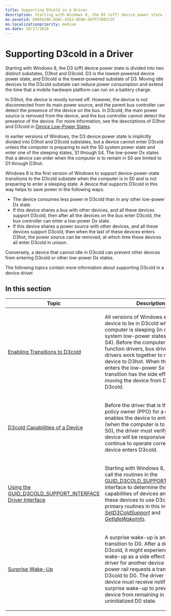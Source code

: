 ```yaml
---
title: Supporting D3cold in a Driver
description: Starting with Windows 8, the D3 (off) device power state is divided into two distinct substates, D3hot and D3cold.
ms.assetid: D085820E-EDAC-4353-8500-207F77D9CC1F
ms.localizationpriority: medium
ms.date: 10/17/2018
---
```


# Supporting D3cold in a Driver


Starting with Windows 8, the D3 (off) device power state is divided into two distinct substates, D3hot and D3cold. D3 is the lowest-powered device power state, and D3cold is the lowest-powered substate of D3. Moving idle devices to the D3cold substate can reduce power consumption and extend the time that a mobile hardware platform can run on a battery charge.

In D3hot, the device is mostly turned off. However, the device is not disconnected from its main power source, and the parent bus controller can detect the presence of the device on the bus. In D3cold, the main power source is removed from the device, and the bus controller cannot detect the presence of the device. For more information, see the descriptions of D3hot and D3cold in [Device Low-Power States](device-sleeping-states.md).

In earlier versions of Windows, the D3 device power state is implicitly divided into D3hot and D3cold substates, but a device cannot enter D3cold unless the computer is preparing to exit the S0 system power state and enter one of the sleeping states, S1 through S4. The low-power Dx states that a device can enter when the computer is to remain in S0 are limited to D1 through D3hot.

Windows 8 is the first version of Windows to support device-power-state transitions to the D3cold substate when the computer is in S0 and is not preparing to enter a sleeping state. A device that supports D3cold in this way helps to save power in the following ways:

-   The device consumes less power in D3cold than in any other low-power Dx state.
-   If this device shares a bus with other devices, and all these devices support D3cold, then after all the devices on the bus enter D3cold, the bus controller can enter a low-power Dx state.
-   If this device shares a power source with other devices, and all these devices support D3cold, then when the last of these devices enters D3hot, the power source can be removed, at which time these devices all enter D3cold in unison.

Conversely, a device that cannot idle in D3cold can prevent other devices from entering D3cold or other low-power Dx states.

The following topics contain more information about supporting D3cold in a device driver.

## In this section


<table>
<colgroup>
<col width="50%" />
<col width="50%" />
</colgroup>
<thead>
<tr class="header">
<th>Topic</th>
<th>Description</th>
</tr>
</thead>
<tbody>
<tr class="odd">
<td><p><a href="enabling-transitions-to-d3cold.md" data-raw-source="[Enabling Transitions to D3cold](enabling-transitions-to-d3cold.md)">Enabling Transitions to D3cold</a></p></td>
<td><p>All versions of Windows enable a device to be in D3cold while the computer is sleeping (in one of the system low-power states, S1 through S4). Before the computer exits S0, the function drivers, bus drivers, and filter drivers work together to move the device to D3hot. When the computer enters the low-power Sx state, this transition has the side effect of moving the device from D3hot to D3cold.</p></td>
</tr>
<tr class="even">
<td><p><a href="d3cold-capabilities-of-a-device.md" data-raw-source="[D3cold Capabilities of a Device](d3cold-capabilities-of-a-device.md)">D3cold Capabilities of a Device</a></p></td>
<td><p>Before the driver that is the power policy owner (PPO) for a device enables the device to enter D3cold (when the computer is to remain in S0), the driver must verify that the device will be responsive and continue to operate correctly after the device enters D3cold.</p></td>
</tr>
<tr class="odd">
<td><p><a href="using-guid-d3cold-support-interface.md" data-raw-source="[Using the GUID_D3COLD_SUPPORT_INTERFACE Driver Interface](using-guid-d3cold-support-interface.md)">Using the GUID_D3COLD_SUPPORT_INTERFACE Driver Interface</a></p></td>
<td><p>Starting with Windows 8, drivers can call the routines in the <a href="https://msdn.microsoft.com/library/windows/hardware/hh967714" data-raw-source="[GUID_D3COLD_SUPPORT_INTERFACE](https://msdn.microsoft.com/library/windows/hardware/hh967714)">GUID_D3COLD_SUPPORT_INTERFACE</a> interface to determine the D3cold capabilities of devices and to enable these devices to use D3cold. The two primary routines in this interface are <a href="https://docs.microsoft.com/windows-hardware/drivers/ddi/wdm/nc-wdm-set_d3cold_support" data-raw-source="[&lt;em&gt;SetD3ColdSupport&lt;/em&gt;](/windows-hardware/drivers/ddi/wdm/nc-wdm-set_d3cold_support)"><em>SetD3ColdSupport</em></a> and <a href="https://docs.microsoft.com/windows-hardware/drivers/ddi/wdm/nc-wdm-get_idle_wake_info" data-raw-source="[&lt;em&gt;GetIdleWakeInfo&lt;/em&gt;](/windows-hardware/drivers/ddi/wdm/nc-wdm-get_idle_wake_info)"><em>GetIdleWakeInfo</em></a>.</p></td>
</tr>
<tr class="even">
<td><p><a href="surprise-wake-up.md" data-raw-source="[Surprise Wake-Up](surprise-wake-up.md)">Surprise Wake-Up</a></p></td>
<td><p>A surprise wake-up is an unexpected transition to D0. After a device enters D3cold, it might experience a surprise wake-up as a side effect when the driver for another device on the same power rail requests a transition from D3cold to D0. The driver for the first device must receive notification of the surprise wake-up to prevent the device from remaining in an uninitialized D0 state.</p></td>
</tr>
</tbody>
</table>

 

 


